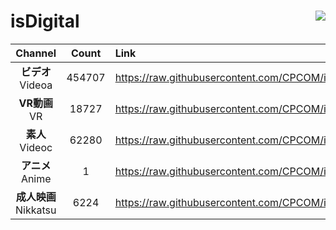 # isDigital <img align="right" src="https://img.shields.io/github/last-commit/CPCOM/isDigital"/>  
  
| Channel | Count | Link |  
| :-----: | :---: | :--- |  
|**ビデオ**<br />Videoa | 454707 | https://raw.githubusercontent.com/CPCOM/isDigital/main/Videoa.txt |  
|**VR動画**<br />VR | 18727 | https://raw.githubusercontent.com/CPCOM/isDigital/main/VR.txt |  
|**素人**<br />Videoc | 62280 | https://raw.githubusercontent.com/CPCOM/isDigital/main/Videoc.txt |  
|**アニメ**<br />Anime | 1 | https://raw.githubusercontent.com/CPCOM/isDigital/main/Anime.txt |  
|**成人映画**<br />Nikkatsu | 6224 | https://raw.githubusercontent.com/CPCOM/isDigital/main/Nikkatsu.txt |  